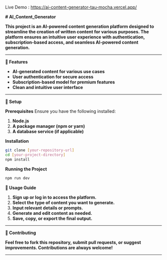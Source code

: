 Live Demo : https://ai-content-generator-tau-mocha.vercel.app/


**# AI\_Content\_Generator**

**This project is an AI-powered content generation platform designed to streamline the creation of written content for various purposes. The platform ensures an intuitive user experience with authentication, subscription-based access, and seamless AI-powered content generation.**

---

**🔹 Features**

* **AI-generated content for various use cases**
* **User authentication for secure access**
* **Subscription-based model for premium features**
* **Clean and intuitive user interface**

---

**🔧 Setup**

**Prerequisites**
Ensure you have the following installed:

1. **Node.js**
2. **A package manager (npm or yarn)**
3. **A database service (if applicable)**

**Installation**

```bash
git clone [your-repository-url]
cd [your-project-directory]
npm install
```

**Running the Project**

```bash
npm run dev
```

**📘 Usage Guide**

1. **Sign up or log in to access the platform.**
2. **Select the type of content you want to generate.**
3. **Input relevant details or prompts.**
4. **Generate and edit content as needed.**
5. **Save, copy, or export the final output.**

---

**🤝 Contributing**

**Feel free to fork this repository, submit pull requests, or suggest improvements. Contributions are always welcome!**

---
